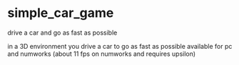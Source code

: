# simple_car_game
drive a car and go as fast as possible

in a 3D environment you drive a car to go as fast as possible
available for pc and numworks (about 11 fps on numworks and requires upsilon)
